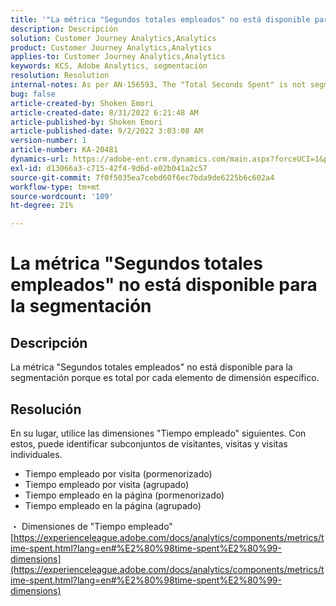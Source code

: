 ```yaml
---
title: '"La métrica "Segundos totales empleados" no está disponible para la segmentación"'
description: Descripción
solution: Customer Journey Analytics,Analytics
product: Customer Journey Analytics,Analytics
applies-to: Customer Journey Analytics,Analytics
keywords: KCS, Adobe Analytics, segmentación
resolution: Resolution
internal-notes: As per AN-156593, The "Total Seconds Spent" is not segmentable.
bug: false
article-created-by: Shoken Emori
article-created-date: 8/31/2022 6:21:48 AM
article-published-by: Shoken Emori
article-published-date: 9/2/2022 3:03:08 AM
version-number: 1
article-number: KA-20481
dynamics-url: https://adobe-ent.crm.dynamics.com/main.aspx?forceUCI=1&pagetype=entityrecord&etn=knowledgearticle&id=34b9652d-f528-ed11-9db1-0022480869de
exl-id: d13066a3-c715-42f4-9d6d-e02b041a2c57
source-git-commit: 7f0f5035ea7cebd60f6ec7bda9de6225b6c602a4
workflow-type: tm+mt
source-wordcount: '109'
ht-degree: 21%

---
```


# La métrica &quot;Segundos totales empleados&quot; no está disponible para la segmentación

## Descripción

La métrica &quot;Segundos totales empleados&quot; no está disponible para la segmentación porque es total por cada elemento de dimensión específico.

## Resolución


En su lugar, utilice las dimensiones &quot;Tiempo empleado&quot; siguientes. Con estos, puede identificar subconjuntos de visitantes, visitas y visitas individuales.

- Tiempo empleado por visita (pormenorizado)
- Tiempo empleado por visita (agrupado)
- Tiempo empleado en la página (pormenorizado)
- Tiempo empleado en la página (agrupado)


・ Dimensiones de &quot;Tiempo empleado&quot;
[https://experienceleague.adobe.com/docs/analytics/components/metrics/time-spent.html?lang=en#%E2%80%98time-spent%E2%80%99-dimensions](https://experienceleague.adobe.com/docs/analytics/components/metrics/time-spent.html?lang=en#%E2%80%98time-spent%E2%80%99-dimensions)
